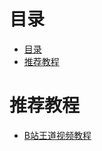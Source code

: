 # 目录
<!--ts-->
* [目录](#目录)
* [推荐教程](#推荐教程)

<!-- Added by: zwl, at: Tue Mar  1 11:41:50 CST 2022 -->

<!--te-->
# 推荐教程

- [B站王道视频教程](https://www.bilibili.com/video/BV1YE411D7nH?from=search&seid=3708070542596072014&spm_id_from=333.337.0.0) 
